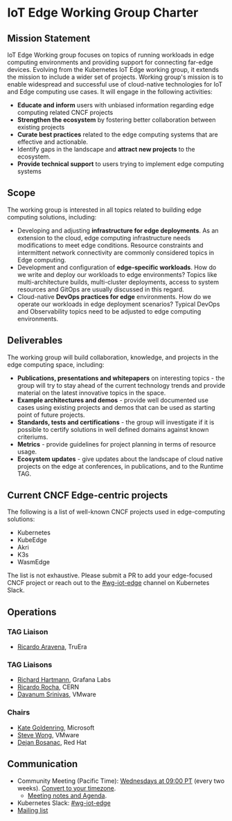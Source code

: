 # IoT Edge Working Group Charter

## Mission Statement

IoT Edge Working group focuses on topics of running workloads in edge computing environments and providing support for connecting far-edge devices. Evolving from the Kubernetes IoT Edge working group, it extends the mission to include a wider set of projects. Working group's mission is to enable widespread and successful use of cloud-native technologies for IoT and Edge computing use cases. It will engage in the following activities:

- **Educate and inform** users with unbiased information regarding edge computing related CNCF projects
- **Strengthen the ecosystem** by fostering better collaboration between existing projects
- **Curate best practices** related to the edge computing systems that are effective and actionable.
- Identify gaps in the landscape and **attract new projects** to the ecosystem.
- **Provide technical support** to users trying to implement edge computing systems

## Scope
The working group is interested in all topics related to building edge computing solutions, including:

- Developing and adjusting **infrastructure for edge deployments**. As an extension to the cloud, edge computing infrastructure needs modifications to meet edge conditions. Resource constraints and intermittent network connectivity are commonly considered topics in Edge computing.
- Development and configuration of **edge-specific workloads**. How do we write and deploy our workloads to edge environments? Topics like multi-architecture builds, multi-cluster deployments, access to system resources and GitOps are usually discussed in this regard.
- Cloud-native **DevOps practices for edge** environments. How do we operate our workloads in edge deployment scenarios? Typical DevOps and Observability topics need to be adjusted to edge computing environments.

## Deliverables
The working group will build collaboration, knowledge, and projects in the edge computing space, including:

- **Publications, presentations and whitepapers** on interesting topics - the group will try to stay ahead of the current technology trends and provide material on the latest innovative topics in the space.
- **Example architectures and demos** - provide well documented use cases using existing projects and demos that can be used as starting point of future projects.
- **Standards, tests and certifications** - the group will investigate if it is possible to certify solutions in well defined domains against known criteriums.
- **Metrics** - provide guidelines for project planning in terms of resource usage.
- **Ecosystem updates** - give updates about the landscape of cloud native projects on the edge at conferences, in publications, and to the Runtime TAG.

## Current CNCF Edge-centric projects
The following is a list of well-known CNCF projects used in edge-computing solutions:

- Kubernetes
- KubeEdge
- Akri
- K3s
- WasmEdge

The list is not exhaustive. Please submit a PR to add your edge-focused CNCF project or reach out to the [#wg-iot-edge](https://kubernetes.slack.com/messages/wg-iot-edge) channel on Kubernetes Slack.

## Operations
### TAG Liaison
- [Ricardo Aravena](https://github.com/raravena80), TruEra 

### TAG Liaisons
- [Richard Hartmann](https://github.com/RichiH), Grafana Labs
- [Ricardo Rocha](https://github.com/rochaporto), CERN
- [Davanum Srinivas](https://github.com/dims), VMware

### Chairs
- [Kate Goldenring](https://github.com/kate-goldenring), Microsoft
- [Steve Wong](https://github.com/cantbewong), VMware
- [Dejan Bosanac](https://github.com/dejanb), Red Hat

## Communication
- Community Meeting (Pacific Time): [Wednesdays at 09:00 PT](https://zoom.us/j/92778512626?pwd=MXhlemwvYnhkQmkxeXllQ0Z5VGs4Zz09) (every two weeks). [Convert to your timezone](http://www.thetimezoneconverter.com/?t=09:00&tz=PT).
  - [Meeting notes and Agenda](https://docs.google.com/document/d/1Yuwy9IO4X6XKq2wLW0pVZn5yHQxlyK7wdYBZBXRWiKI/edit?usp=sharing).
- Kubernetes Slack: [#wg-iot-edge](https://kubernetes.slack.com/messages/wg-iot-edge)
- [Mailing list](https://groups.google.com/forum/#!forum/kubernetes-wg-iot-edge)
